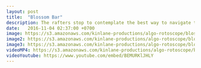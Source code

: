 ```yaml
---
layout: post
title:  "Blossom Bar"
description: The rafters stop to contemplate the best way to navigate the bar.
date:   2016-11-04 02:37:00 +0700
image: https://s3.amazonaws.com/kinlane-productions/algo-rotoscope/blossombar/blossombar-still.jpg
image2: https://s3.amazonaws.com/kinlane-productions/algo-rotoscope/blossombar/blossombar-still-1200.png
image3: https://s3.amazonaws.com/kinlane-productions/algo-rotoscope/blossombar/blossombar-still-600.png
videoMP4: https://s3.amazonaws.com/kinlane-productions/algo-rotoscope/blossombar/blossombar-publish-540.mp4
videoYoutube: https://www.youtube.com/embed/BEMURKlJHLY
---
```

